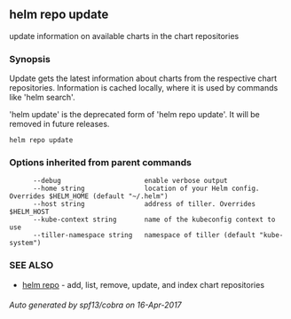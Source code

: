 ## helm repo update

update information on available charts in the chart repositories

### Synopsis



Update gets the latest information about charts from the respective chart repositories.
Information is cached locally, where it is used by commands like 'helm search'.

'helm update' is the deprecated form of 'helm repo update'. It will be removed in
future releases.


```
helm repo update
```

### Options inherited from parent commands

```
      --debug                     enable verbose output
      --home string               location of your Helm config. Overrides $HELM_HOME (default "~/.helm")
      --host string               address of tiller. Overrides $HELM_HOST
      --kube-context string       name of the kubeconfig context to use
      --tiller-namespace string   namespace of tiller (default "kube-system")
```

### SEE ALSO
* [helm repo](helm_repo.md)	 - add, list, remove, update, and index chart repositories

###### Auto generated by spf13/cobra on 16-Apr-2017
